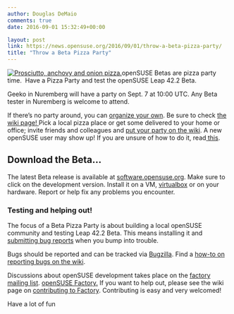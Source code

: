 ```yaml
---
author: Douglas DeMaio
comments: true
date: 2016-09-01 15:32:49+00:00

layout: post
link: https://news.opensuse.org/2016/09/01/throw-a-beta-pizza-party/
title: "Throw a Beta Pizza Party"
---
```

[![Prosciutto, anchovy and onion pizza.](http://farm1.static.flickr.com/248/459381964_4d7141d15f_m.jpg)](http://www.flickr.com/photos/giovannijl-s_photohut/459381964/)openSUSE Betas are pizza party time.  Have a Pizza Party and test the openSUSE Leap 42.2 Beta.

Geeko in Nuremberg will have a party on Sept. 7 at 10:00 UTC. Any Beta tester in Nuremberg is welcome to attend.

If there’s no party around, you can [organize your own](https://en.opensuse.org/openSUSE:BetaPizzaParty#Beta_Pizza_Party). Be sure to check [the wiki page! ](https://en.opensuse.org/openSUSE:BetaPizzaParty#Beta_Pizza_Party)Pick a local pizza place or get some delivered to your home or office; invite friends and colleagues and [put your party on the wiki](https://en.opensuse.org/openSUSE:BetaPizzaParty#Beta_Pizza_Party). A new openSUSE user may show up! If you are unsure of how to do it, read[ this](http://en.opensuse.org/openSUSE:Launch_party_HOWTO).


## Download the Beta...


The latest Beta release is available at [software.opensuse.org](https://software.opensuse.org/developer/en?release=developer). Make sure to click on the development version. Install it on a VM, [virtualbox](https://www.virtualbox.org) or on your hardware. Report or help fix any problems you encounter.
<!-- more -->


### Testing and helping out!


The focus of a Beta Pizza Party is about building a local openSUSE community and testing Leap 42.2 Beta. This means installing it and [submitting bug reports](http://en.opensuse.org/openSUSE:Submitting_bug_reports) when you bump into trouble.

Bugs should be reported and can be tracked via [Bugzilla](https://bugzilla.opensuse.org/index.cgi). Find a [how-to on reporting bugs on the wiki](http://en.opensuse.org/openSUSE:Submitting_bug_reports).

Discussions about openSUSE development takes place on the [factory mailing list](http://lists.opensuse.org/opensuse-factory). [openSUSE Factory.](http://en.opensuse.org/Portal:Factory) If you want to help out, please see the wiki page on [contributing to Factory](http://en.opensuse.org/openSUSE:How_to_contribute_to_Factory). Contributing is easy and very welcomed!

Have a lot of fun		
